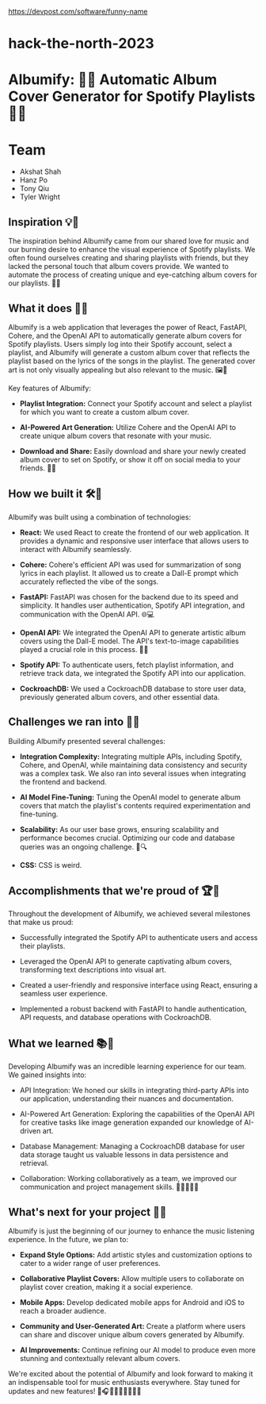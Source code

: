 https://devpost.com/software/funny-name

# hack-the-north-2023

# Albumify: 🎵🌟 Automatic Album Cover Generator for Spotify Playlists 🎨🔥

# Team
- Akshat Shah
- Hanz Po
- Tony Qiu
- Tyler Wright

## Inspiration 💡💭

The inspiration behind Albumify came from our shared love for music and our burning desire to enhance the visual experience of Spotify playlists. We often found ourselves creating and sharing playlists with friends, but they lacked the personal touch that album covers provide. We wanted to automate the process of creating unique and eye-catching album covers for our playlists. 🚀🎶

## What it does 🎉🎵

Albumify is a web application that leverages the power of React, FastAPI, Cohere, and the OpenAI API to automatically generate album covers for Spotify playlists. Users simply log into their Spotify account, select a playlist, and Albumify will generate a custom album cover that reflects the playlist based on the lyrics of the songs in the playlist. The generated cover art is not only visually appealing but also relevant to the music. 🖼️🔮

Key features of Albumify:

- **Playlist Integration:** Connect your Spotify account and select a playlist for which you want to create a custom album cover.

- **AI-Powered Art Generation:** Utilize Cohere and the OpenAI API to create unique album covers that resonate with your music.

- **Download and Share:** Easily download and share your newly created album cover to set on Spotify, or show it off on social media to your friends. 📲👥

## How we built it 🛠️👷

Albumify was built using a combination of technologies:

- **React:** We used React to create the frontend of our web application. It provides a dynamic and responsive user interface that allows users to interact with Albumify seamlessly. 

- **Cohere:** Cohere's efficient API was used for summarization of song lyrics in each playlist. It allowed us to create a Dall-E prompt which accurately reflected the vibe of the songs.

- **FastAPI:** FastAPI was chosen for the backend due to its speed and simplicity. It handles user authentication, Spotify API integration, and communication with the OpenAI API. 🌐💻

- **OpenAI API:** We integrated the OpenAI API to generate artistic album covers using the Dall-E model. The API's text-to-image capabilities played a crucial role in this process. 🤖🎨

- **Spotify API:** To authenticate users, fetch playlist information, and retrieve track data, we integrated the Spotify API into our application.

- **CockroachDB:** We used a CockroachDB database to store user data, previously generated album covers, and other essential data.

## Challenges we ran into 💪🤔

Building Albumify presented several challenges:

- **Integration Complexity:** Integrating multiple APIs, including Spotify, Cohere, and OpenAI, while maintaining data consistency and security was a complex task. We also ran into several issues when integrating the frontend and backend.

- **AI Model Fine-Tuning:** Tuning the OpenAI model to generate album covers that match the playlist's contents required experimentation and fine-tuning. 

- **Scalability:** As our user base grows, ensuring scalability and performance becomes crucial. Optimizing our code and database queries was an ongoing challenge. 🧩🔍

- **CSS:** CSS is weird.

## Accomplishments that we're proud of 🏆🙌

Throughout the development of Albumify, we achieved several milestones that make us proud:

- Successfully integrated the Spotify API to authenticate users and access their playlists.

- Leveraged the OpenAI API to generate captivating album covers, transforming text descriptions into visual art.

- Created a user-friendly and responsive interface using React, ensuring a seamless user experience.

- Implemented a robust backend with FastAPI to handle authentication, API requests, and database operations with CockroachDB.

## What we learned 📚🧠

Developing Albumify was an incredible learning experience for our team. We gained insights into:

- API Integration: We honed our skills in integrating third-party APIs into our application, understanding their nuances and documentation. 

- AI-Powered Art Generation: Exploring the capabilities of the OpenAI API for creative tasks like image generation expanded our knowledge of AI-driven art. 

- Database Management: Managing a CockroachDB database for user data storage taught us valuable lessons in data persistence and retrieval.

- Collaboration: Working collaboratively as a team, we improved our communication and project management skills. 👨‍💻👩‍💻🤝

## What's next for your project 🚀🌠

Albumify is just the beginning of our journey to enhance the music listening experience. In the future, we plan to:

- **Expand Style Options:** Add artistic styles and customization options to cater to a wider range of user preferences.

- **Collaborative Playlist Covers:** Allow multiple users to collaborate on playlist cover creation, making it a social experience.

- **Mobile Apps:** Develop dedicated mobile apps for Android and iOS to reach a broader audience.

- **Community and User-Generated Art:** Create a platform where users can share and discover unique album covers generated by Albumify.

- **AI Improvements:** Continue refining our AI model to produce even more stunning and contextually relevant album covers.

We're excited about the potential of Albumify and look forward to making it an indispensable tool for music enthusiasts everywhere. Stay tuned for updates and new features! 🌟🎧🚀💫🔥🌈🌻🌼🌠
